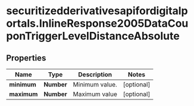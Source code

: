 # securitizedderivativesapifordigitalportals.InlineResponse2005DataCouponTriggerLevelDistanceAbsolute

## Properties

Name | Type | Description | Notes
------------ | ------------- | ------------- | -------------
**minimum** | **Number** | Minimum value. | [optional] 
**maximum** | **Number** | Maximum value | [optional] 


